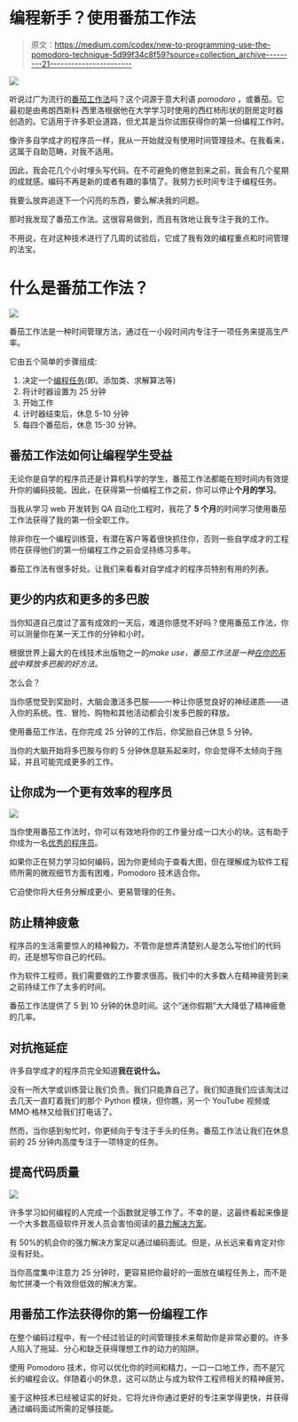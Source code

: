 # 编程新手？使用番茄工作法

> 原文：<https://medium.com/codex/new-to-programming-use-the-pomodoro-technique-5d99f34c8f59?source=collection_archive---------21----------------------->

![](img/5836f546820d9f1868c4f5cadad4436f.png)

听说过广为流行的[番茄工作法](https://francescocirillo.com/pages/pomodoro-technique)吗？这个词源于意大利语 *pomodoro* ，或番茄。它最初是由弗朗西斯科·西里洛根据他在大学学习时使用的西红柿形状的厨房定时器创造的。它适用于许多职业道路，但尤其是当你试图获得你的第一份编程工作时。

像许多自学成才的程序员一样，我从一开始就没有使用时间管理技术。在我看来，这属于自助范畴，对我不适用。

因此，我会花几个小时埋头写代码。在不可避免的倦怠到来之前，我会有几个星期的成就感。编码不再是新的或者有趣的事情了。我努力长时间专注于编程任务。

我要么放弃追逐下一个闪亮的东西，要么解决我的问题。

那时我发现了番茄工作法。这很容易做到，而且有效地让我专注于我的工作。

不用说，在对这种技术进行了几周的试验后，它成了我有效的编程重点和时间管理的法宝。

# 什么是番茄工作法？

![](img/09add4cae9a80e67792cf8f3027bddce.png)

番茄工作法是一种时间管理方法，通过在一小段时间内专注于一项任务来提高生产率。

它由五个简单的步骤组成:

1.  决定一个[编程任务](https://www.geeksforgeeks.org/how-to-approach-a-coding-problem/)(即。添加类、求解算法等)
2.  将计时器设置为 25 分钟
3.  开始工作
4.  计时器结束后，休息 5-10 分钟
5.  每四个番茄后，休息 15-30 分钟。

## 番茄工作法如何让编程学生受益

无论你是自学的程序员还是计算机科学的学生，番茄工作法都能在短时间内有效提升你的编码技能。因此，在获得第一份编程工作之前，你可以停止**个月的学习**。

当我从学习 web 开发转到 QA 自动化工程时，我花了 **5 个月**的时间学习使用番茄工作法获得了我的第一份全职工作。

除非你在一个编程训练营，有潜在客户等着很快抓住你，否则一些自学成才的工程师在获得他们的第一份编程工作之前会坚持练习多年。

番茄工作法有很多好处。让我们来看看对自学成才的程序员特别有用的列表。

## 更少的内疚和更多的多巴胺

当你知道自己度过了富有成效的一天后，难道你感觉不好吗？使用番茄工作法，你可以测量你在某一天工作的分钟和小时。

根据世界上最大的在线技术出版物之一的*make use，番茄工作法是一种[在你的系统](https://www.makeuseof.com/tag/hack-brain-5-ways-use-neuroscience-productive/)中释放多巴胺的好方法。*

怎么会？

当你感觉受到奖励时，大脑会激活多巴胺——一种让你感觉良好的神经递质——进入你的系统。性、冒险、购物和其他活动都会引发多巴胺的释放。

使用番茄工作法，在你完成 25 分钟的工作后，你奖励自己休息 5 分钟。

当你的大脑开始将多巴胺与你的 5 分钟休息联系起来时，你会觉得不太倾向于拖延，并且可能完成更多的工作。

## 让你成为一个更有效率的程序员

![](img/20e68e0e162395d9c40eae2043577fb3.png)

当你使用番茄工作法时，你可以有效地将你的工作量分成一口大小的块。这有助于你成为一名[优秀的程序员](https://nickjanetakis.com/blog/breaking-down-problems-is-the-number-1-software-developer-skill)。

如果你正在努力学习如何编码，因为你更倾向于查看大图，但在理解成为软件工程师所需的微观细节方面有困难，Pomodoro 技术适合你。

它迫使你将大任务分解成更小、更易管理的任务。

## 防止精神疲惫

程序员的生活需要惊人的精神毅力。不管你是想弄清楚别人是怎么写他们的代码的，还是想写你自己的代码。

作为软件工程师，我们需要做的工作要求很高。我们中的大多数人在精神疲劳到来之前持续工作了太多的时间。

番茄工作法提供了 5 到 10 分钟的休息时间。这个“迷你假期”大大降低了精神疲惫的几率。

## 对抗拖延症

许多自学成才的程序员完全知道**我在说什么。**

没有一所大学或训练营让我们负责。我们只能靠自己了。我们知道我们应该淘汰过去几天一直盯着我们的那个 Python 模块，但你瞧，另一个 YouTube 视频或 MMO·格林又给我们打电话了。

然而，当你感到匆忙时，你更倾向于专注于手头的任务。番茄工作法让我们在休息前的 25 分钟内高度专注于一项特定的任务。

## 提高代码质量

![](img/4ffe1df0ae202c72484602dd00758399.png)

许多学习如何编程的人完成一个函数就足够工作了。不幸的是，这最终看起来像是一个大多数高级软件开发人员会害怕阅读的[暴力解决方案](https://www.freecodecamp.org/news/brute-force-algorithms-explained/)。

有 50%的机会你的强力解决方案足以通过编码面试。但是，从长远来看肯定对你没有好处。

当你高度集中注意力 25 分钟时，更容易把你最好的一面放在编程任务上，而不是匆忙拼凑一个有效但低效的解决方案。

## 用番茄工作法获得你的第一份编程工作

在整个编码过程中，有一个经过验证的时间管理技术来帮助你是非常必要的。许多人陷入了拖延、分心和缺乏获得理想工作的动力的陷阱。

使用 Pomodoro 技术，你可以优化你的时间和精力，一口一口地工作，而不是冗长的编程会议。伴随着小的休息，这可以防止与成为软件工程师相关的精神疲劳。

鉴于这种技术已经被证实的好处，它将允许你通过更好的专注来学得更快，并获得通过编码面试所需的足够技能。